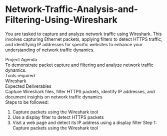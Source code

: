 # Network-Traffic-Analysis-and-Filtering-Using-Wireshark
 You are tasked to capture and analyze network traffic using Wireshark. This  involves capturing Ethernet packets, applying filters to detect HTTPS traffic, and identifying IP  addresses for specific websites to enhance your understanding of network traffic dynamics. <br>
 
Project Agenda <br>
To demonstrate packet capture and filtering and analyze network traffic dynamics. <br>
Tools required <br>
Wireshark <br>
Expected Deliverables <br>
Capture Wireshark files, filter HTTPS packets, identify IP addresses, and document insights on network traffic dynamics <br>
Steps to be followed:  <br>
1. Capture packets using the Wireshark tool  
2. Use a display filter to detect HTTPS packets 
3. Visit a web page and detect its IP address using a display filter
Step 1: Capture packets using the Wireshark tool 
